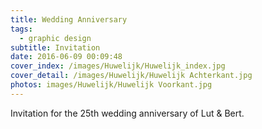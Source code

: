 ```yaml
---
title: Wedding Anniversary
tags:
  - graphic design
subtitle: Invitation
date: 2016-06-09 00:09:48
cover_index: /images/Huwelijk/Huwelijk_index.jpg
cover_detail: /images/Huwelijk/Huwelijk Achterkant.jpg
photos: images/Huwelijk/Huwelijk Voorkant.jpg
---
```


Invitation for the 25th wedding anniversary of Lut & Bert.


